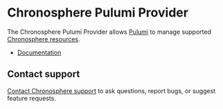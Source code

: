 # Chronosphere Pulumi Provider

The Chronosphere Pulumi Provider allows [Pulumi](https://www.pulumi.com/) to manage supported [Chronosphere resources](https://docs.chronosphere.io/administer).

- [Documentation](https://docs.chronosphere.io/administer/infrastructure/pulumi)

## Contact support

[Contact Chronosphere support](https://docs.chronosphere.io/support/contact-support) to ask questions, report bugs, or suggest feature requests.
